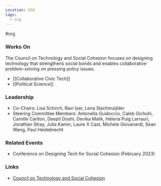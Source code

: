 ```yaml
---
Location: USA
tags:
  - org
---
```

#org

### Works On
The Council on Technology and Social Cohesion focuses on designing technology that strengthens social bonds and enables collaborative problem-solving on pressing policy issues. 

- [[Collaborative Civic Tech]]
- [[Political Science]]

### Leadership
- Co-Chairs: Lisa Schirch, Ravi Iyer, Lena Slachmuijlder
- Steering Committee Members: Antonella Guidoccio, Caleb Gichuhi, Camille Carlton, Deepti Doshi, Devika Malik, Helena Puig Larrauri, Jonathan Stray, Julia Kamin, Laure X Cast, Michele Giovanardi, Sean Wang, Paul Heidebrecht


### Related Events
- Conference on Designing Tech for Social Cohesion (February 2023)

### Links
- [Council on Technology and Social Cohesion](https://techandsocialcohesion.org/)
